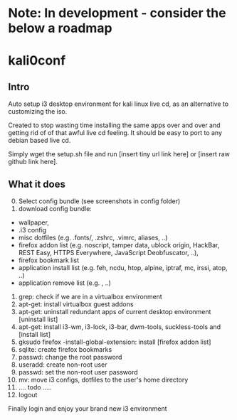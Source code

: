 # Note: In development - consider the below a roadmap

# kali0conf
## Intro
Auto setup i3 desktop environment for kali linux live cd, as an alternative to customizing the iso.

Created to stop wasting time installing the same apps over and over and getting rid of of that 
awful live cd feeling. It should be easy to port to any debian based live cd.
  
Simply wget the setup.sh file and run [insert tiny url link here] or
[insert raw github link here]. 

## What it does
0. Select config bundle (see screenshots in config folder)
3. download config bundle: 
  - wallpaper, 
  - .i3 config
  - misc dotfiles (e.g. .fonts/, .zshrc, .vimrc, aliases, ..)
  - firefox addon list (e.g. noscript, tamper data, ublock origin, HackBar, REST Easy, HTTPS Everywhere, JavaScript Deobfuscator, ..),
  - firefox bookmark list
  - application install list (e.g. feh, ncdu, htop, alpine, iptraf, mc, irssi, atop, ..)
  - application remove list (e.g. , ..)
1. grep: check if we are in a virtualbox environment 
1. apt-get: install virtualbox guest addons
2. apt-get: uninstall redundant apps of current desktop environment [uninstall list]
3. apt-get: install i3-wm, i3-lock, i3-bar, dwm-tools, suckless-tools and [install list]
4. gksudo firefox -install-global-extension: install [firefox addon list]
5. sqlite: create firefox bookmarks 
5. passwd: change the root password
4. useradd: create non-root user 
5. passwd: set the non-root user password 
5. mv: move i3 configs, dotfiles to the user's home directory 
4. .... todo .....
8. logout

Finally login and enjoy your brand new i3 environment
